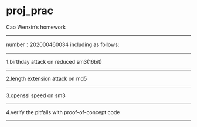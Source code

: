 # proj_prac
Cao Wenxin’s homework
*****
number：202000460034 
including as follows:
****************************************
1.birthday attack on reduced sm3(16bit)
****************************************
2.length extension attack on md5
****************************************
3.openssl speed on sm3
***************************************
4.verify the pitfalls with proof-of-concept code
*****************************************




